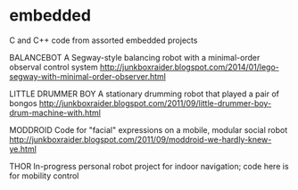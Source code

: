 # embedded
C and C++ code from assorted embedded projects

BALANCEBOT
A Segway-style balancing robot with a minimal-order observal control system
http://junkboxraider.blogspot.com/2014/01/lego-segway-with-minimal-order-observer.html

LITTLE DRUMMER BOY
A stationary drumming robot that played a pair of bongos 
http://junkboxraider.blogspot.com/2011/09/little-drummer-boy-drum-machine-with.html

MODDROID
Code for "facial" expressions on a mobile, modular social robot
http://junkboxraider.blogspot.com/2011/09/moddroid-we-hardly-knew-ye.html

THOR
In-progress personal robot project for indoor navigation; code here is for mobility control

